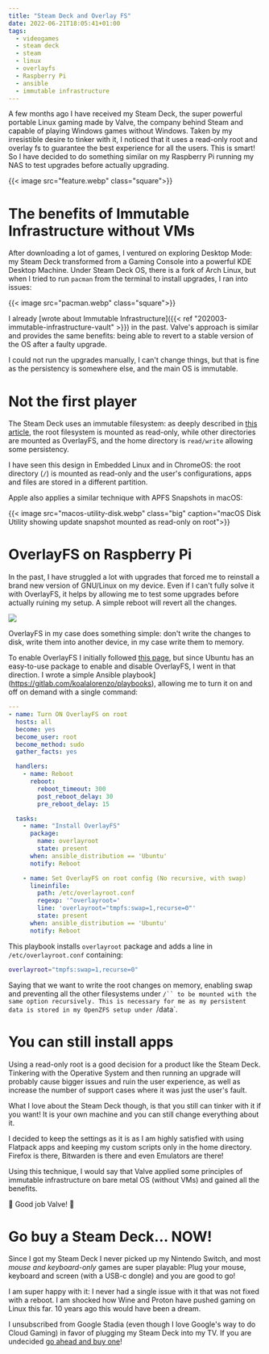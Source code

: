 ```yaml
---
title: "Steam Deck and Overlay FS"
date: 2022-06-21T18:05:41+01:00
tags:
  - videogames
  - steam deck
  - steam
  - linux
  - overlayfs
  - Raspberry Pi
  - ansible
  - immutable infrastructure
---
```

A few months ago I have received my Steam Deck, the super powerful portable
Linux gaming made by Valve, the company behind Steam and capable of playing
Windows games without Windows. Taken by my irresistible desire to tinker with it,
I noticed that it uses a read-only root and overlay fs to guarantee the best
experience for all the users. This is smart! So I have decided to do something
similar on my Raspberry Pi running my NAS to test upgrades before actually
upgrading.

<!--more-->

{{< image src="feature.webp" class="square">}}

# The benefits of Immutable Infrastructure without VMs
After downloading a lot of games, I ventured on exploring Desktop Mode: my Steam
Deck transformed from a Gaming Console into a powerful KDE Desktop Machine.
Under Steam Deck OS, there is a fork of Arch Linux, but when I tried to run
`pacman` from the terminal to install upgrades, I ran into issues:

{{< image src="pacman.webp" class="square">}}


I already [wrote about Immutable Infrastructure]({{< ref "202003-immutable-infrastructure-vault" >}})
in the past. Valve's approach is similar and provides the same benefits:
being able to revert to a stable version of the OS after a faulty upgrade.

I could not run the upgrades manually, I can't change things, but that is fine
as the persistency is somewhere else, and the main OS is immutable.

# Not the first player
The Steam Deck uses an immutable filesystem: as deeply described in
[this article](https://www.svenknebel.de/posts/2022/5/2/), the root filesystem
is mounted as read-only, while other directories are mounted as OverlayFS, and
the home directory is `read/write` allowing some persistency.

I have seen this design in Embedded Linux and in ChromeOS: the root directory
(`/`) is mounted as read-only and the user's configurations, apps and files are
stored in a different partition.

Apple also applies a similar technique with APFS Snapshots in macOS:

{{< image src="macos-utility-disk.webp" class="big" caption="macOS Disk Utility showing update snapshot mounted as read-only on root">}}

# OverlayFS on Raspberry Pi
In the past, I have struggled a lot with upgrades that forced me to reinstall
a brand new version of GNU/Linux on my device. Even if I can't fully solve it
with OverlayFS, it helps by allowing me to test some upgrades before actually
ruining my setup. A simple reboot will revert all the changes.

![](off-and-on.webp)

OverlayFS in my case does something simple: don't write the changes to
disk, write them into another device, in my case write them to memory.

To enable OverlayFS I initially followed
[this page](https://raspberrypi.stackexchange.com/questions/124628/raspbian-enable-disable-overlayfs-from-terminal),
but since Ubuntu has an easy-to-use package to enable and disable OverlayFS,
I went in that direction. I wrote a simple
Ansible playbook](https://gitlab.com/koalalorenzo/playbooks), allowing me to
turn it on and off on demand with a single command:

```yaml
---
- name: Turn ON OverlayFS on root
  hosts: all
  become: yes
  become_user: root
  become_method: sudo
  gather_facts: yes

  handlers:
    - name: Reboot
      reboot:
        reboot_timeout: 300
        post_reboot_delay: 30
        pre_reboot_delay: 15

  tasks:
    - name: "Install OverlayFS"
      package:
        name: overlayroot
        state: present
      when: ansible_distribution == 'Ubuntu'
      notify: Reboot

    - name: Set OverlayFS on root config (No recursive, with swap)
      lineinfile:
        path: /etc/overlayroot.conf
        regexp: '^overlayroot='
        line: 'overlayroot="tmpfs:swap=1,recurse=0"'
        state: present
      when: ansible_distribution == 'Ubuntu'
      notify: Reboot
```

This playbook installs `overlayroot` package and adds a line in
`/etc/overlayroot.conf` containing:

```bash
overlayroot="tmpfs:swap=1,recurse=0"
```

Saying that we want to write the root changes on memory, enabling swap and
preventing all the other filesystems under `/`` to be mounted with the same
option recursively. This is necessary for me as my persistent data is stored
in my OpenZFS setup under `/data`.

# You can still install apps
Using a read-only root is a good decision for a product like the Steam Deck.
Tinkering with the Operative System and then running an upgrade will probably
cause bigger issues and ruin the user experience, as well as increase the number
of support cases where it was just the user's fault.

What I love about the Steam Deck though, is that you still can tinker with it
if you want! It is your own machine and you can still change everything about
it.

I decided to keep the settings as it is as I am highly satisfied with using
Flatpack apps and keeping my custom scripts only in the home directory.
Firefox is there, Bitwarden is there and even Emulators are there!

Using this technique, I would say that Valve applied some principles of
immutable infrastructure on bare metal OS (without VMs) and gained all the
benefits.

👏 Good job Valve! 👏

# Go buy a Steam Deck... NOW!
Since I got my Steam Deck I never picked up my Nintendo Switch, and most
_mouse and keyboard-only_ games are super playable: Plug your mouse, keyboard
and screen (with a USB-c dongle) and you are good to go!

I am super happy with it: I never had a single issue with it that was not
fixed with a reboot. I am shocked how Wine and Proton have pushed gaming on
Linux this far. 10 years ago this would have been a dream.

I unsubscribed from Google Stadia (even though I love Google's way to do Cloud
Gaming) in favor of plugging my Steam Deck into my TV. If you are undecided
[go ahead and buy one](https://steamdeck.com/)!
